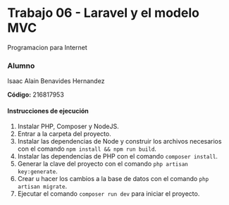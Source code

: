 # Trabajo 06 - Laravel y el modelo MVC

Programacion para Internet

### Alumno
Isaac Alain Benavides Hernandez

**Código:** 216817953

#### Instrucciones de ejecución
1.	Instalar PHP, Composer y NodeJS.
2.	Entrar a la carpeta del proyecto.
3.	Instalar las dependencias de Node y construir los archivos necesarios con el comando `npm install && npm run build`.
4.	Instalar las dependencias de PHP con el comando `composer install`.
5.	Generar la clave del proyecto con el comando `php artisan key:generate`.
6.	Crear u hacer los cambios a la base de datos con el comando `php artisan migrate`.
7.	Ejecutar el comando `composer run dev` para iniciar el proyecto.
